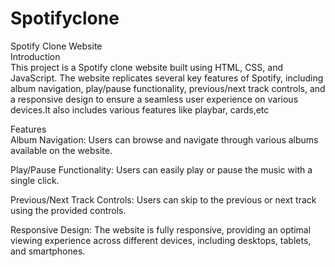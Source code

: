 # Spotifyclone
Spotify Clone Website<br/>
Introduction<br/>
This project is a Spotify clone website built using HTML, CSS, and JavaScript. The website replicates several key features of Spotify, including album navigation, play/pause functionality, previous/next track controls, and a responsive design to ensure a seamless user experience on various devices.It also includes various features like playbar, cards,etc<br/>

Features<br/>
Album Navigation: Users can browse and navigate through various albums available on the website.

Play/Pause Functionality: Users can easily play or pause the music with a single click.

Previous/Next Track Controls: Users can skip to the previous or next track using the provided controls.

Responsive Design: The website is fully responsive, providing an optimal viewing experience across different devices, including desktops, tablets, and smartphones.

